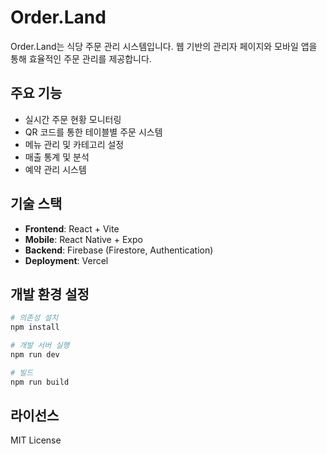 # Order.Land

Order.Land는 식당 주문 관리 시스템입니다. 웹 기반의 관리자 페이지와 모바일 앱을 통해 효율적인 주문 관리를 제공합니다.

## 주요 기능

- 실시간 주문 현황 모니터링
- QR 코드를 통한 테이블별 주문 시스템
- 메뉴 관리 및 카테고리 설정
- 매출 통계 및 분석
- 예약 관리 시스템

## 기술 스택

- **Frontend**: React + Vite
- **Mobile**: React Native + Expo
- **Backend**: Firebase (Firestore, Authentication)
- **Deployment**: Vercel

## 개발 환경 설정

```bash
# 의존성 설치
npm install

# 개발 서버 실행
npm run dev

# 빌드
npm run build
```

## 라이선스

MIT License
